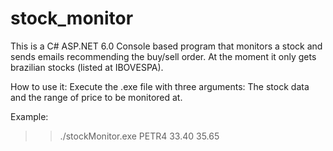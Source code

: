 # stock_monitor

This is a C# ASP.NET 6.0 Console based program that monitors a stock and sends emails recommending the buy/sell order.
At the moment it only gets brazilian stocks (listed at IBOVESPA).

How to use it: 
Execute the .exe file with three arguments: The stock data and the range of price to be monitored at.

Example:
>> ./stockMonitor.exe PETR4 33.40 35.65
